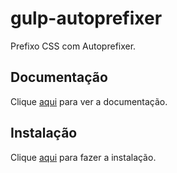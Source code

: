# gulp-autoprefixer

Prefixo CSS com Autoprefixer.

## Documentação

Clique [aqui](https://github.com/sindresorhus/gulp-autoprefixer) para ver a documentação.

## Instalação

Clique [aqui](https://www.npmjs.com/package/gulp-autoprefixer) para fazer a instalação.